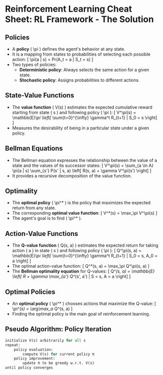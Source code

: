 # Reinforcement Learning Cheat Sheet: RL Framework - The Solution

## Policies
- A **policy** \( \pi \) defines the agent's behavior at any state.
- It is a mapping from states to probabilities of selecting each possible action:
  \[
  \pi(a | s) = Pr(A_t = a | S_t = s)
  \]
- Two types of policies:
  - **Deterministic policy**: Always selects the same action for a given state.
  - **Stochastic policy**: Assigns probabilities to different actions.

## State-Value Functions
- The **value function** \( V(s) \) estimates the expected cumulative reward starting from state \( s \) and following policy \( \pi \):
  \[
  V^\pi(s) = \mathbb{E}_\pi \left[ \sum_{t=0}^{\infty} \gamma^t R_{t+1} | S_0 = s \right]
  \]
- Measures the desirability of being in a particular state under a given policy.

## Bellman Equations
- The Bellman equation expresses the relationship between the value of a state and the values of its successor states:
  \[
  V^\pi(s) = \sum_{a \in A} \pi(a | s) \sum_{s'} P(s' | s, a) \left[ R(s, a) + \gamma V^\pi(s') \right]
  \]
- It provides a recursive decomposition of the value function.

## Optimality
- The **optimal policy** \( \pi^* \) is the policy that maximizes the expected return from any state.
- The corresponding **optimal value function**:
  \[
  V^*(s) = \max_\pi V^\pi(s)
  \]
- The agent's goal is to find \( \pi^* \).

## Action-Value Functions
- The **Q-value function** \( Q(s, a) \) estimates the expected return for taking action \( a \) in state \( s \) and following policy \( \pi \):
  \[
  Q^\pi(s, a) = \mathbb{E}_\pi \left[ \sum_{t=0}^{\infty} \gamma^t R_{t+1} | S_0 = s, A_0 = a \right]
  \]
- The optimal action-value function:
  \[
  Q^*(s, a) = \max_\pi Q^\pi(s, a)
  \]
- The **Bellman optimality equation** for Q-values:
  \[
  Q^*(s, a) = \mathbb{E} \left[ R + \gamma \max_{a'} Q^*(s', a') | S = s, A = a \right]
  \]

## Optimal Policies
- An **optimal policy** \( \pi^* \) chooses actions that maximize the Q-value:
  \[
  \pi^*(s) = \arg\max_a Q^*(s, a)
  \]
- Finding the optimal policy is the main goal of reinforcement learning.

## Pseudo Algorithm: Policy Iteration
```python
initialize V(s) arbitrarily for all s
repeat:
    policy evaluation:
        compute V(s) for current policy π
    policy improvement:
        update π to be greedy w.r.t. V(s)
until policy converges
```
